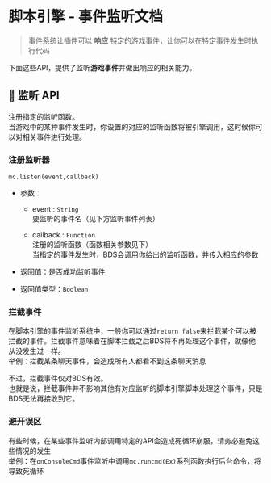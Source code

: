 # 脚本引擎 - 事件监听文档

> 事件系统让插件可以 **响应** 特定的游戏事件，让你可以在特定事件发生时执行代码

下面这些API，提供了监听**游戏事件**并做出响应的相关能力。

## 🔔 监听 API

注册指定的监听函数。  
当游戏中的某种事件发生时，你设置的对应的监听函数将被引擎调用，这时候你可以对相关事件进行处理。

### 注册监听器

`mc.listen(event,callback)`

- 参数：

  - event : `String`  
    要监听的事件名（见下方监听事件列表）

  - callback : `Function`  
    注册的监听函数（函数相关参数见下）  
    当指定的事件发生时，BDS会调用你给出的监听函数，并传入相应的参数
- 返回值：是否成功监听事件
- 返回值类型：`Boolean` 

### 拦截事件

在脚本引擎的事件监听系统中，一般你可以通过`return false`来拦截某个可以被拦截的事件。拦截事件意味着在脚本拦截之后BDS将不再处理这个事件，就像他从没发生过一样。  
举例：拦截某条聊天事件，会造成所有人都看不到这条聊天消息

不过，拦截事件仅对BDS有效。  
也就是说，拦截事件并不影响其他有对应监听的脚本引擎脚本处理这个事件，只是BDS无法再接收到它。

### 避开误区

有些时候，在某些事件监听内部调用特定的API会造成死循环崩服，请务必避免这些情况的发生  
举例：在`onConsoleCmd`事件监听中调用`mc.runcmd(Ex)`系列函数执行后台命令，将导致死循环